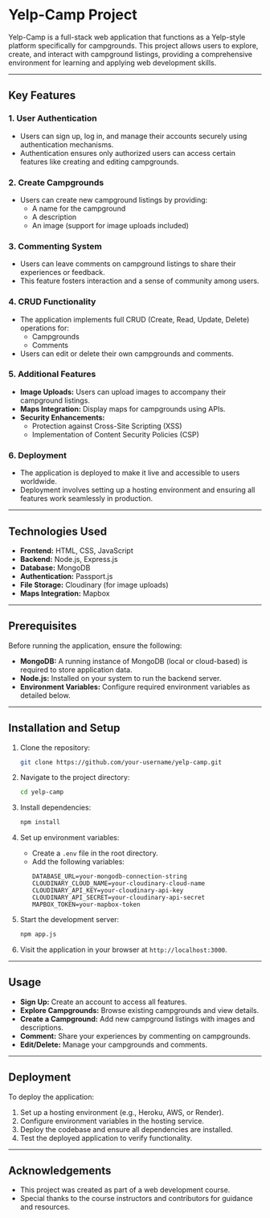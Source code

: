 # Yelp-Camp Project

Yelp-Camp is a full-stack web application that functions as a Yelp-style platform specifically for campgrounds. This project allows users to explore, create, and interact with campground listings, providing a comprehensive environment for learning and applying web development skills.

---

## Key Features

### 1. **User Authentication**
- Users can sign up, log in, and manage their accounts securely using authentication mechanisms.
- Authentication ensures only authorized users can access certain features like creating and editing campgrounds.

### 2. **Create Campgrounds**
- Users can create new campground listings by providing:
  - A name for the campground
  - A description
  - An image (support for image uploads included)

### 3. **Commenting System**
- Users can leave comments on campground listings to share their experiences or feedback.
- This feature fosters interaction and a sense of community among users.

### 4. **CRUD Functionality**
- The application implements full CRUD (Create, Read, Update, Delete) operations for:
  - Campgrounds
  - Comments
- Users can edit or delete their own campgrounds and comments.

### 5. **Additional Features**
- **Image Uploads:** Users can upload images to accompany their campground listings.
- **Maps Integration:** Display maps for campgrounds using APIs.
- **Security Enhancements:**
  - Protection against Cross-Site Scripting (XSS)
  - Implementation of Content Security Policies (CSP)

### 6. **Deployment**
- The application is deployed to make it live and accessible to users worldwide.
- Deployment involves setting up a hosting environment and ensuring all features work seamlessly in production.

---

## Technologies Used

- **Frontend:** HTML, CSS, JavaScript
- **Backend:** Node.js, Express.js
- **Database:** MongoDB
- **Authentication:** Passport.js
- **File Storage:** Cloudinary (for image uploads)
- **Maps Integration:** Mapbox

---
## Prerequisites

Before running the application, ensure the following:
- **MongoDB:** A running instance of MongoDB (local or cloud-based) is required to store application data.
- **Node.js:** Installed on your system to run the backend server.
- **Environment Variables:** Configure required environment variables as detailed below.

---
## Installation and Setup

1. Clone the repository:
   ```bash
   git clone https://github.com/your-username/yelp-camp.git
   ```

2. Navigate to the project directory:
   ```bash
   cd yelp-camp
   ```

3. Install dependencies:
   ```bash
   npm install
   ```

4. Set up environment variables:
   - Create a `.env` file in the root directory.
   - Add the following variables:
     ```env
     DATABASE_URL=your-mongodb-connection-string
     CLOUDINARY_CLOUD_NAME=your-cloudinary-cloud-name
     CLOUDINARY_API_KEY=your-cloudinary-api-key
     CLOUDINARY_API_SECRET=your-cloudinary-api-secret
     MAPBOX_TOKEN=your-mapbox-token
     ```

5. Start the development server:
   ```bash
   npm app.js
   ```

6. Visit the application in your browser at `http://localhost:3000`.

---

## Usage

- **Sign Up:** Create an account to access all features.
- **Explore Campgrounds:** Browse existing campgrounds and view details.
- **Create a Campground:** Add new campground listings with images and descriptions.
- **Comment:** Share your experiences by commenting on campgrounds.
- **Edit/Delete:** Manage your campgrounds and comments.

---

## Deployment

To deploy the application:

1. Set up a hosting environment (e.g., Heroku, AWS, or Render).
2. Configure environment variables in the hosting service.
3. Deploy the codebase and ensure all dependencies are installed.
4. Test the deployed application to verify functionality.

---


## Acknowledgements

- This project was created as part of a web development course.
- Special thanks to the course instructors and contributors for guidance and resources.


